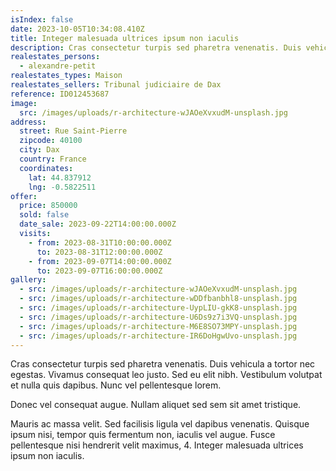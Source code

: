 ```yaml
---
isIndex: false
date: 2023-10-05T10:34:08.410Z
title: Integer malesuada ultrices ipsum non iaculis
description: Cras consectetur turpis sed pharetra venenatis. Duis vehicula a tortor nec egestas.
realestates_persons:
  - alexandre-petit
realestates_types: Maison
realestates_sellers: Tribunal judiciaire de Dax
reference: ID012453687
image:
  src: /images/uploads/r-architecture-wJAOeXvxudM-unsplash.jpg
address:
  street: Rue Saint-Pierre
  zipcode: 40100
  city: Dax
  country: France
  coordinates:
    lat: 44.837912
    lng: -0.5822511
offer:
  price: 850000
  sold: false
  date_sale: 2023-09-22T14:00:00.000Z
  visits:
    - from: 2023-08-31T10:00:00.000Z
      to: 2023-08-31T12:00:00.000Z
    - from: 2023-09-07T14:00:00.000Z
      to: 2023-09-07T16:00:00.000Z
gallery:
  - src: /images/uploads/r-architecture-wJAOeXvxudM-unsplash.jpg
  - src: /images/uploads/r-architecture-wDDfbanbhl8-unsplash.jpg
  - src: /images/uploads/r-architecture-UypLIU-gkK8-unsplash.jpg
  - src: /images/uploads/r-architecture-U6Ds9z7i3VQ-unsplash.jpg
  - src: /images/uploads/r-architecture-M6E8SO73MPY-unsplash.jpg
  - src: /images/uploads/r-architecture-IR6DoHgwUvo-unsplash.jpg
---
```

Cras consectetur turpis sed pharetra venenatis. Duis vehicula a tortor nec egestas. Vivamus consequat leo justo. Sed eu elit nibh. Vestibulum volutpat et nulla quis dapibus. Nunc vel pellentesque lorem. 


Donec vel consequat augue. Nullam aliquet sed sem sit amet tristique. 



Mauris ac massa velit. Sed facilisis ligula vel dapibus venenatis. Quisque ipsum nisi, tempor quis fermentum non, iaculis vel augue. Fusce pellentesque nisi hendrerit velit maximus, 4. Integer malesuada ultrices ipsum non iaculis.